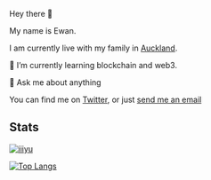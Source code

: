 Hey there 👋

My name is Ewan.

I am currently live with my family in [Auckland](https://en.wikipedia.org/wiki/Auckland).

🌱 I’m currently learning blockchain and web3.

💬 Ask me about anything

You can find me on [Twitter](http://twitter.com/iiiyu_eth), or
just [send me an email](mailto:yu@ohmyapps.com)

## Stats

[![iiiyu](https://github-readme-stats.vercel.app/api?username=iiiyu&show_icons=true&theme=dracula)](https://github.com/anuraghazra/github-readme-stats)

[![Top Langs](https://github-readme-stats.vercel.app/api/top-langs/?username=iiiyu&langs_count=10&layout=compact&theme=dracula)](https://github.com/anuraghazra/github-readme-stats)


<!--
**iiiyu/iiiyu** is a ✨ _special_ ✨ repository because its `README.md` (this file) appears on your GitHub profile.

Here are some ideas to get you started:

- 🔭 I’m currently working on ...
- 🌱 I’m currently learning ...
- 👯 I’m looking to collaborate on ...
- 🤔 I’m looking for help with ...
- 💬 Ask me about ...
- 📫 How to reach me: ...
- 😄 Pronouns: ...
- ⚡ Fun fact: ...
-->



